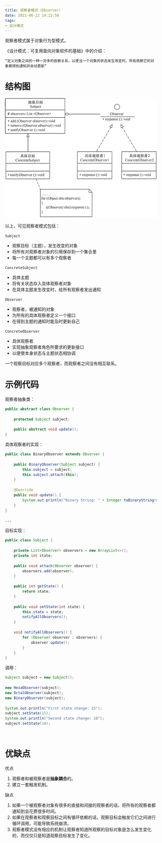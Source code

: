 ```yaml
---
title: 观察者模式（Observer）
date: 2021-06-22 14:22:58
tags:
- 设计模式
---
```


观察者模式属于对象行为型模式。

<!-- more -->

《设计模式：可复用面向对象软件的基础》中的介绍：

    “定义对象之间的一种一对多的依赖关系，以便当一个对象的状态发生改变时，所有依赖它的对象都得到通知并自动更新”


# 结构图
![](observer/observer-diagram.gif)

以上，可见观察者模式包括：

`Subject`
* 观察目标（主题），发生改变的对象
* 将所有对观察者对象的引用保存到一个集合里
* 每一个主题都可以有多个观察者

`ConcreteSubject`
* 具体主题
* 将有关状态存入具体观察者对象
* 在具体主题发生改变时，给所有观察者发出通知

`Observer`
* 观察者，被通知的对象
* 为所有的具体观察者定义一个接口
* 在得到主题的通知时能及时更新自己

`ConcreteObserver`
* 具体观察者
* 实现抽象观察者角色所要求的更新接口
* 以便使本身状态与主题状态相协调

一个观察目标对应多个观察者，而观察者之间没有相互联系。


# 示例代码
观察者抽象类：
```java
public abstract class Observer {

    protected Subject subject;

    public abstract void update();
}
```

具体观察者的实现：
```java
public class BinaryObserver extends Observer {

    public BinaryObserver(Subject subject) {
        this.subject = subject;
        this.subject.attach(this);
    }

    @Override
    public void update() {
        System.out.println("Binary String: " + Integer.toBinaryString(subject.getState()));
    }
}

...
```

目标实现：
```java
public class Subject {

    private List<Observer> observers = new ArrayList<>();
    private int state;

    public void attach(Observer observer) {
        observers.add(observer);
    }

    public int getState() {
        return state;
    }

    public void setState(int state) {
        this.state = state;
        notifyAllObservers();
    }

    void notifyAllObservers() {
        for (Observer observer : observers) {
            observer.update();
        }
    }
}
```

调用：
```java
Subject subject = new Subject();

new HexaObserver(subject);
new OctalObserver(subject);
new BinaryObserver(subject);

System.out.println("First state change: 15");
subject.setState(15);
System.out.println("Second state change: 10");
subject.setState(10);
```

<br/>

# 优缺点
优点
1. 观察者和被观察者是**抽象耦合**的。
2. 建立一套触发机制。

缺点
1. 如果一个被观察者对象有很多的直接和间接的观察者的话，将所有的观察者都通知到会花费很多时间。
2. 如果在观察者和观察目标之间有循环依赖的话，观察目标会触发它们之间进行循环调用，可能导致系统崩溃。
3. 观察者模式没有相应的机制让观察者知道所观察的目标对象是怎么发生变化的，而仅仅只是知道观察目标发生了变化。
